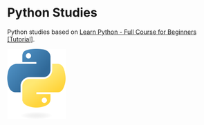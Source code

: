 # Python Studies

Python studies based on [Learn Python - Full Course for Beginners [Tutorial]](https://yewtu.be/watch?v=rfscVS0vtbw).  

![Python Two Snakes](assets/python-logo-only.png)
